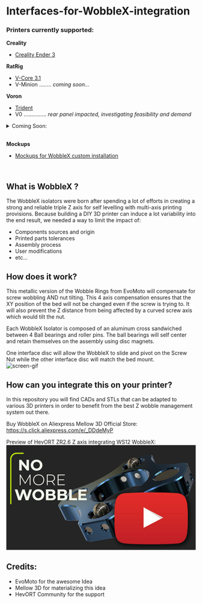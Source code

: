 # Interfaces-for-WobbleX-integration

### Printers currently supported:
**Creality**
   - [Creality Ender 3](https://github.com/MirageC79/Interfaces-for-WobbleX-integration/tree/main/Creality/Ender3)

**RatRig**
   - [V-Core 3.1](https://github.com/MirageC79/Interfaces-for-WobbleX-integration/blob/main/RatRig/VCore3.1)  
   - V-Minion ........ *coming soon...*  

**Voron**
   - [Trident](https://github.com/MirageC79/Interfaces-for-WobbleX-integration/tree/main/Voron/Trident)  
   - V0 ............... *rear panel impacted, investigating feasibility and demand*  
<details><summary> Coming Soon: </summary>
<p>  


**VzBoT**
   - VZ235 ........... Currently not possible, clashing with RSCS ducting.
   - VZ330 ........... Currently not possible, clashing with RSCS ducting. 
</p>
</details>
<br>

**Mockups**
   - [Mockups for WobbleX custom installation](https://github.com/MirageC79/Interfaces-for-WobbleX-integration/tree/main/MockUp)
<br>


## What is WobbleX ?
The WobbleX isolators were born after spending a lot of efforts in creating a strong and reliable triple Z axis for self levelling with multi-axis printing provisions.
Because building a DIY 3D printer can induce a lot variability into the end result, we needed a way to limit the impact of:
- Components sources and origin
- Printed parts tolerances
- Assembly process
- User modifications 
- etc...

## How does it work?
This metallic version of the Wobble Rings from EvoMoto will compensate for screw wobbling AND nut tilting.  This 4 axis compensation ensures that the XY position of the bed will not be changed even if the screw is trying to.  It will also prevent the Z distance from being affected by a curved screw axis which would tilt the nut.

Each WobbleX Isolator is composed of an aluminum cross sandwiched between 4 Ball bearings and roller pins. The ball bearings will self center and retain themselves on the assembly using disc magnets.

One interface disc will allow the WobbleX to slide and pivot on the Screw Nut while the other interface disc will match the bed mount.  
![screen-gif](./Pictures/WobbleX_Gif12fps.gif)

## How can you integrate this on your printer?
In this repository you will find CADs and STLs that can be adapted to various 3D printers in order to benefit from the best Z wobble management system out there.

Buy WobbleX on Aliexpress Mellow 3D Official Store: https://s.click.aliexpress.com/e/_DDdeMyP

Preview of HevORT ZR2.6 Z axis integrating WS12 WobbleX:
[![Video](/Pictures/YT_ZR2.6_Preview.jpg)](https://www.youtube.com/watch?v=mLhklORNFBQ)

## Credits:
- EvoMoto for the awesome Idea
- Mellow 3D for materializing this idea
- HevORT Community for the support


